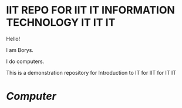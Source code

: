 # IIT REPO FOR IIT IT INFORMATION TECHNOLOGY IT IT IT
Hello!

I am Borys.

I do computers.

This is a demonstration repository for Introduction to IT for IIT for IT
IT

# _Computer_

